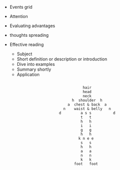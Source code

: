 
- Events grid

- Attention

- Evaluating advantages

- thoughts spreading






- Effective reading
  - Subject
  - Short definition or description or introduction 
  - Dive into examples 
  - Summary shortly 
  - Application 

































``` 

                                     hair
                                     head
                                     neck
                                h  shoulder  h     
                              a  chest & back  a
                            n    waist & belly   n                          
                          d         a s s          d
                                    t   t
                                    h   h
                                    i   i
                                    g   g
                                    h   h
                                   k n e e
                                    s   s
                                    h   h
                                    a   a
                                    n   n
                                    k   k
                                 foot   foot

```